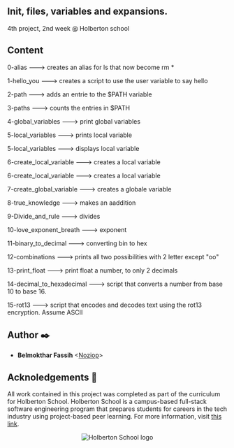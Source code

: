 ## Init, files, variables and expansions.

4th project, 2nd week @ Holberton school

## Content

0-alias ---> creates an alias for ls that now become rm *


1-hello_you ---> creates a script to use the user variable to say hello


2-path ---> adds an entrie to the $PATH variable


3-paths ---> counts the entries in $PATH


4-global_variables ---> print global variables


5-local_variables ---> prints local variable


5-local_variables ---> displays local variable


6-create_local_variable ---> creates a local variable


6-create_local_variable ---> creates a local variable


7-create_global_variable ---> creates a globale variable


8-true_knowledge ---> makes an aaddition


9-Divide_and_rule ---> divides


10-love_exponent_breath ---> exponent


11-binary_to_decimal ---> converting bin to hex


12-combinations ---> prints all two possibilities with 2 letter except "oo"


13-print_float ---> print float a number, to only 2 decimals


14-decimal_to_hexadecimal ---> script that converts a number from base 10 to base 16.

15-rot13 ---> script that encodes and decodes text using the rot13 encryption. Assume ASCII

## Author :black_nib:

* __Belmokthar Fassih__ <[Noziop](https://github.com/Noziop)>

## Acknoledgements :pray:

All work contained in this project was completed as part of the curriculum for Holberton
School. Holberton School is a campus-based full-stack software engineering program that
prepares students for careers in the tech industry using project-based peer learning. For
more information, visit [this link](https://www.holbertonschool.com/).

<p align="center">
  <img
   src="https://cdn.prod.website-files.com/64107f65f30b69371e3d6bfa/65c6179aa44b63fa4f31e7ad_Holberton-Logo-Cherry.svg"
   alt="Holberton School logo">
</p>

